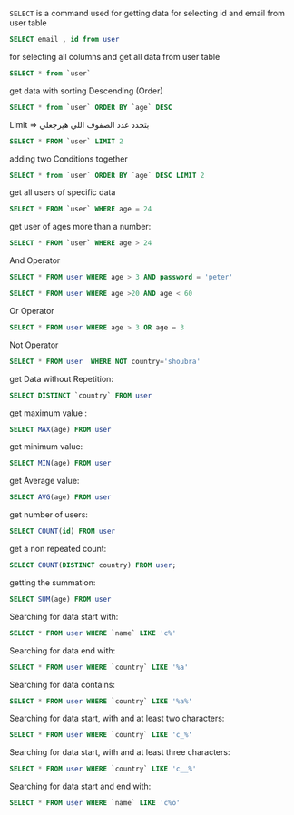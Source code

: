 `SELECT` is a command used for getting data
for selecting id and email from user table
```sql
SELECT email , id from user
```
for selecting all columns and get all data from user table
```sql
SELECT * from `user`
```
get data with sorting Descending (Order)
```sql
SELECT * from `user` ORDER BY `age` DESC
```
Limit => بتحدد عدد الصفوف اللي هيرجعلي
```sql
SELECT * FROM `user` LIMIT 2
```
adding two Conditions together
```sql
SELECT * from `user` ORDER BY `age` DESC LIMIT 2
```
get all users of specific data
```sql
SELECT * FROM `user` WHERE age = 24
```
get user of ages more than a number:
```sql
SELECT * FROM `user` WHERE age > 24
```
And Operator
```sql
SELECT * FROM user WHERE age > 3 AND password = 'peter'
```
```sql
SELECT * FROM user WHERE age >20 AND age < 60
```
Or Operator
```sql
SELECT * FROM user WHERE age > 3 OR age = 3
```
Not Operator
```sql
SELECT * FROM user  WHERE NOT country='shoubra'
```
get Data without Repetition:
```sql
SELECT DISTINCT `country` FROM user
```
get maximum value :
```sql
SELECT MAX(age) FROM user
```
get minimum value:
```sql
SELECT MIN(age) FROM user
```
get Average value:
```sql
SELECT AVG(age) FROM user
```
get number of users:
```sql
SELECT COUNT(id) FROM user
```
get a non repeated count:
```sql
SELECT COUNT(DISTINCT country) FROM user;
```
getting the summation:
```sql
SELECT SUM(age) FROM user
```
Searching for data start with:
```sql
SELECT * FROM user WHERE `name` LIKE 'c%'
```
Searching for data end with:
```sql
SELECT * FROM user WHERE `country` LIKE '%a'
```
Searching for data contains:
```sql
SELECT * FROM user WHERE `country` LIKE '%a%'
```
Searching for data start, with and at least two characters:
```sql
SELECT * FROM user WHERE `country` LIKE 'c_%'
```
Searching for data start, with and at least three characters:
```sql
SELECT * FROM user WHERE `country` LIKE 'c__%'
```
Searching for data start and end with:
```sql
SELECT * FROM user WHERE `name` LIKE 'c%o'
```
 